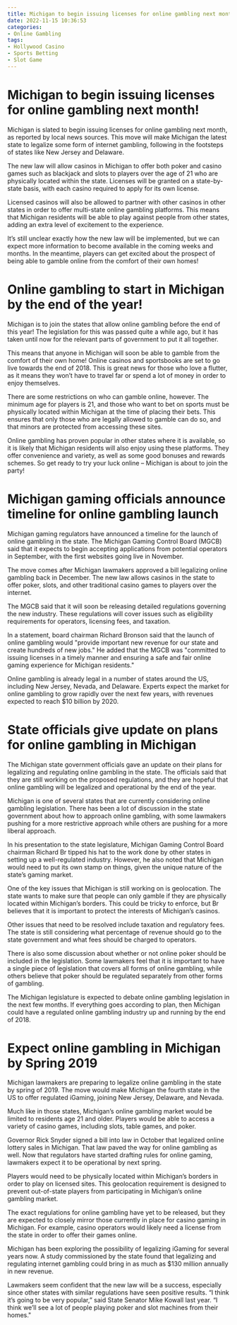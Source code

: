 ```yaml
---
title: Michigan to begin issuing licenses for online gambling next month!
date: 2022-11-15 10:36:53
categories:
- Online Gambling
tags:
- Hollywood Casino
- Sports Betting
- Slot Game
---
```



#  Michigan to begin issuing licenses for online gambling next month!

Michigan is slated to begin issuing licenses for online gambling next month, as reported by local news sources. This move will make Michigan the latest state to legalize some form of internet gambling, following in the footsteps of states like New Jersey and Delaware.

The new law will allow casinos in Michigan to offer both poker and casino games such as blackjack and slots to players over the age of 21 who are physically located within the state. Licenses will be granted on a state-by-state basis, with each casino required to apply for its own license.

Licensed casinos will also be allowed to partner with other casinos in other states in order to offer multi-state online gambling platforms. This means that Michigan residents will be able to play against people from other states, adding an extra level of excitement to the experience.

It’s still unclear exactly how the new law will be implemented, but we can expect more information to become available in the coming weeks and months. In the meantime, players can get excited about the prospect of being able to gamble online from the comfort of their own homes!

#  Online gambling to start in Michigan by the end of the year!

Michigan is to join the states that allow online gambling before the end of this year! The legislation for this was passed quite a while ago, but it has taken until now for the relevant parts of government to put it all together.

This means that anyone in Michigan will soon be able to gamble from the comfort of their own home! Online casinos and sportsbooks are set to go live towards the end of 2018. This is great news for those who love a flutter, as it means they won’t have to travel far or spend a lot of money in order to enjoy themselves.

There are some restrictions on who can gamble online, however. The minimum age for players is 21, and those who want to bet on sports must be physically located within Michigan at the time of placing their bets. This ensures that only those who are legally allowed to gamble can do so, and that minors are protected from accessing these sites.

Online gambling has proven popular in other states where it is available, so it is likely that Michigan residents will also enjoy using these platforms. They offer convenience and variety, as well as some good bonuses and rewards schemes. So get ready to try your luck online – Michigan is about to join the party!

#  Michigan gaming officials announce timeline for online gambling launch

Michigan gaming regulators have announced a timeline for the launch of online gambling in the state. The Michigan Gaming Control Board (MGCB) said that it expects to begin accepting applications from potential operators in September, with the first websites going live in November.

The move comes after Michigan lawmakers approved a bill legalizing online gambling back in December. The new law allows casinos in the state to offer poker, slots, and other traditional casino games to players over the internet.

The MGCB said that it will soon be releasing detailed regulations governing the new industry. These regulations will cover issues such as eligibility requirements for operators, licensing fees, and taxation.

In a statement, board chairman Richard Bronson said that the launch of online gambling would "provide important new revenue for our state and create hundreds of new jobs." He added that the MGCB was "committed to issuing licenses in a timely manner and ensuring a safe and fair online gaming experience for Michigan residents."

Online gambling is already legal in a number of states around the US, including New Jersey, Nevada, and Delaware. Experts expect the market for online gambling to grow rapidly over the next few years, with revenues expected to reach $10 billion by 2020.

#  State officials give update on plans for online gambling in Michigan

The Michigan state government officials gave an update on their plans for legalizing and regulating online gambling in the state. The officials said that they are still working on the proposed regulations, and they are hopeful that online gambling will be legalized and operational by the end of the year.

Michigan is one of several states that are currently considering online gambling legislation. There has been a lot of discussion in the state government about how to approach online gambling, with some lawmakers pushing for a more restrictive approach while others are pushing for a more liberal approach.

In his presentation to the state legislature, Michigan Gaming Control Board chairman Richard Br tipped his hat to the work done by other states in setting up a well-regulated industry. However, he also noted that Michigan would need to put its own stamp on things, given the unique nature of the state’s gaming market.

One of the key issues that Michigan is still working on is geolocation. The state wants to make sure that people can only gamble if they are physically located within Michigan’s borders. This could be tricky to enforce, but Br believes that it is important to protect the interests of Michigan’s casinos.

Other issues that need to be resolved include taxation and regulatory fees. The state is still considering what percentage of revenue should go to the state government and what fees should be charged to operators.

There is also some discussion about whether or not online poker should be included in the legislation. Some lawmakers feel that it is important to have a single piece of legislation that covers all forms of online gambling, while others believe that poker should be regulated separately from other forms of gambling.

The Michigan legislature is expected to debate online gambling legislation in the next few months. If everything goes according to plan, then Michigan could have a regulated online gambling industry up and running by the end of 2018.

#  Expect online gambling in Michigan by Spring 2019

Michigan lawmakers are preparing to legalize online gambling in the state by spring of 2019. The move would make Michigan the fourth state in the US to offer regulated iGaming, joining New Jersey, Delaware, and Nevada.

Much like in those states, Michigan’s online gambling market would be limited to residents age 21 and older. Players would be able to access a variety of casino games, including slots, table games, and poker.

Governor Rick Snyder signed a bill into law in October that legalized online lottery sales in Michigan. That law paved the way for online gambling as well. Now that regulators have started drafting rules for online gaming, lawmakers expect it to be operational by next spring.

Players would need to be physically located within Michigan’s borders in order to play on licensed sites. This geolocation requirement is designed to prevent out-of-state players from participating in Michigan’s online gambling market.

The exact regulations for online gambling have yet to be released, but they are expected to closely mirror those currently in place for casino gaming in Michigan. For example, casino operators would likely need a license from the state in order to offer their games online.

Michigan has been exploring the possibility of legalizing iGaming for several years now. A study commissioned by the state found that legalizing and regulating internet gambling could bring in as much as $130 million annually in new revenue.

Lawmakers seem confident that the new law will be a success, especially since other states with similar regulations have seen positive results. “I think it’s going to be very popular,” said State Senator Mike Kowall last year. “I think we’ll see a lot of people playing poker and slot machines from their homes."